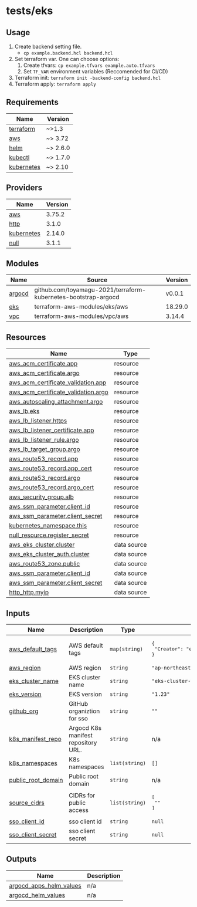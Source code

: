 # tests/eks

## Usage

1. Create backend setting file.
    - `cp example.backend.hcl backend.hcl`
1. Set terraform var. One can choose options:
    1. Create tfvars: `cp example.tfvars example.auto.tfvars`
    1. Set `TF_VAR` environment variables (Reccomended for CI/CD)
1. Terraform init: `terraform init -backend-config backend.hcl`
1. Terraform apply: `terraform apply`


<!-- BEGIN_TF_DOCS -->
## Requirements

| Name | Version |
|------|---------|
| <a name="requirement_terraform"></a> [terraform](#requirement\_terraform) | ~>1.3 |
| <a name="requirement_aws"></a> [aws](#requirement\_aws) | ~> 3.72 |
| <a name="requirement_helm"></a> [helm](#requirement\_helm) | ~> 2.6.0 |
| <a name="requirement_kubectl"></a> [kubectl](#requirement\_kubectl) | ~> 1.7.0 |
| <a name="requirement_kubernetes"></a> [kubernetes](#requirement\_kubernetes) | ~> 2.10 |

## Providers

| Name | Version |
|------|---------|
| <a name="provider_aws"></a> [aws](#provider\_aws) | 3.75.2 |
| <a name="provider_http"></a> [http](#provider\_http) | 3.1.0 |
| <a name="provider_kubernetes"></a> [kubernetes](#provider\_kubernetes) | 2.14.0 |
| <a name="provider_null"></a> [null](#provider\_null) | 3.1.1 |

## Modules

| Name | Source | Version |
|------|--------|---------|
| <a name="module_argocd"></a> [argocd](#module\_argocd) | github.com/toyamagu-2021/terraform-kubernetes-bootstrap-argocd | v0.0.1 |
| <a name="module_eks"></a> [eks](#module\_eks) | terraform-aws-modules/eks/aws | 18.29.0 |
| <a name="module_vpc"></a> [vpc](#module\_vpc) | terraform-aws-modules/vpc/aws | 3.14.4 |

## Resources

| Name | Type |
|------|------|
| [aws_acm_certificate.app](https://registry.terraform.io/providers/hashicorp/aws/latest/docs/resources/acm_certificate) | resource |
| [aws_acm_certificate.argo](https://registry.terraform.io/providers/hashicorp/aws/latest/docs/resources/acm_certificate) | resource |
| [aws_acm_certificate_validation.app](https://registry.terraform.io/providers/hashicorp/aws/latest/docs/resources/acm_certificate_validation) | resource |
| [aws_acm_certificate_validation.argo](https://registry.terraform.io/providers/hashicorp/aws/latest/docs/resources/acm_certificate_validation) | resource |
| [aws_autoscaling_attachment.argo](https://registry.terraform.io/providers/hashicorp/aws/latest/docs/resources/autoscaling_attachment) | resource |
| [aws_lb.eks](https://registry.terraform.io/providers/hashicorp/aws/latest/docs/resources/lb) | resource |
| [aws_lb_listener.https](https://registry.terraform.io/providers/hashicorp/aws/latest/docs/resources/lb_listener) | resource |
| [aws_lb_listener_certificate.app](https://registry.terraform.io/providers/hashicorp/aws/latest/docs/resources/lb_listener_certificate) | resource |
| [aws_lb_listener_rule.argo](https://registry.terraform.io/providers/hashicorp/aws/latest/docs/resources/lb_listener_rule) | resource |
| [aws_lb_target_group.argo](https://registry.terraform.io/providers/hashicorp/aws/latest/docs/resources/lb_target_group) | resource |
| [aws_route53_record.app](https://registry.terraform.io/providers/hashicorp/aws/latest/docs/resources/route53_record) | resource |
| [aws_route53_record.app_cert](https://registry.terraform.io/providers/hashicorp/aws/latest/docs/resources/route53_record) | resource |
| [aws_route53_record.argo](https://registry.terraform.io/providers/hashicorp/aws/latest/docs/resources/route53_record) | resource |
| [aws_route53_record.argo_cert](https://registry.terraform.io/providers/hashicorp/aws/latest/docs/resources/route53_record) | resource |
| [aws_security_group.alb](https://registry.terraform.io/providers/hashicorp/aws/latest/docs/resources/security_group) | resource |
| [aws_ssm_parameter.client_id](https://registry.terraform.io/providers/hashicorp/aws/latest/docs/resources/ssm_parameter) | resource |
| [aws_ssm_parameter.client_secret](https://registry.terraform.io/providers/hashicorp/aws/latest/docs/resources/ssm_parameter) | resource |
| [kubernetes_namespace.this](https://registry.terraform.io/providers/hashicorp/kubernetes/latest/docs/resources/namespace) | resource |
| [null_resource.register_secret](https://registry.terraform.io/providers/hashicorp/null/latest/docs/resources/resource) | resource |
| [aws_eks_cluster.cluster](https://registry.terraform.io/providers/hashicorp/aws/latest/docs/data-sources/eks_cluster) | data source |
| [aws_eks_cluster_auth.cluster](https://registry.terraform.io/providers/hashicorp/aws/latest/docs/data-sources/eks_cluster_auth) | data source |
| [aws_route53_zone.public](https://registry.terraform.io/providers/hashicorp/aws/latest/docs/data-sources/route53_zone) | data source |
| [aws_ssm_parameter.client_id](https://registry.terraform.io/providers/hashicorp/aws/latest/docs/data-sources/ssm_parameter) | data source |
| [aws_ssm_parameter.client_secret](https://registry.terraform.io/providers/hashicorp/aws/latest/docs/data-sources/ssm_parameter) | data source |
| [http_http.myip](https://registry.terraform.io/providers/hashicorp/http/latest/docs/data-sources/http) | data source |

## Inputs

| Name | Description | Type | Default | Required |
|------|-------------|------|---------|:--------:|
| <a name="input_aws_default_tags"></a> [aws\_default\_tags](#input\_aws\_default\_tags) | AWS default tags | `map(string)` | <pre>{<br>  "Creator": "eks-cluster-with-argo"<br>}</pre> | no |
| <a name="input_aws_region"></a> [aws\_region](#input\_aws\_region) | AWS region | `string` | `"ap-northeast-1"` | no |
| <a name="input_eks_cluster_name"></a> [eks\_cluster\_name](#input\_eks\_cluster\_name) | EKS cluster name | `string` | `"eks-cluster-with-argo"` | no |
| <a name="input_eks_version"></a> [eks\_version](#input\_eks\_version) | EKS version | `string` | `"1.23"` | no |
| <a name="input_github_org"></a> [github\_org](#input\_github\_org) | GitHub organiztion for sso | `string` | `""` | no |
| <a name="input_k8s_manifest_repo"></a> [k8s\_manifest\_repo](#input\_k8s\_manifest\_repo) | Argocd K8s manifest repository URL. | `string` | n/a | yes |
| <a name="input_k8s_namespaces"></a> [k8s\_namespaces](#input\_k8s\_namespaces) | K8s namespaces | `list(string)` | `[]` | no |
| <a name="input_public_root_domain"></a> [public\_root\_domain](#input\_public\_root\_domain) | Public root domain | `string` | n/a | yes |
| <a name="input_source_cidrs"></a> [source\_cidrs](#input\_source\_cidrs) | CIDRs for public access | `list(string)` | <pre>[<br>  ""<br>]</pre> | no |
| <a name="input_sso_client_id"></a> [sso\_client\_id](#input\_sso\_client\_id) | sso client id | `string` | `null` | no |
| <a name="input_sso_client_secret"></a> [sso\_client\_secret](#input\_sso\_client\_secret) | sso client secret | `string` | `null` | no |

## Outputs

| Name | Description |
|------|-------------|
| <a name="output_argocd_apps_helm_values"></a> [argocd\_apps\_helm\_values](#output\_argocd\_apps\_helm\_values) | n/a |
| <a name="output_argocd_helm_values"></a> [argocd\_helm\_values](#output\_argocd\_helm\_values) | n/a |
<!-- END_TF_DOCS -->